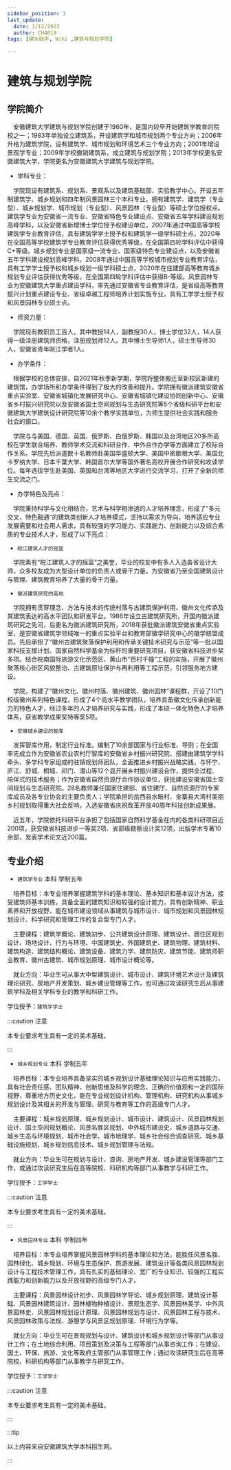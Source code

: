 ```yaml
---
sidebar_position: 3
last_update:
  date: 1/12/2023
  author: CH4019
tags: [建大助手, Wiki ,建筑与规划学院]

---
```


# 建筑与规划学院

## 学院简介

&emsp;安徽建筑大学建筑与规划学院创建于1960年，是国内较早开始建筑学教育的院校之一；1983年单独设立建筑系，开设建筑学和城市规划两个专业方向；2006年升格为建筑学院，设有建筑学、城市规划和环境艺术三个专业方向；2001年增设景观学专业；2009年学校撤销建筑系，成立建筑与规划学院；2013年学校更名安徽建筑大学，学院更名为安徽建筑大学建筑与规划学院。

- 学科专业：

&emsp;学院现设有建筑系、规划系、景观系以及建筑基础部、实验教学中心。开设五年制建筑学、城乡规划和四年制风景园林三个本科专业。拥有建筑学、建筑学（专业型）、城乡规划学、城市规划（专业型）、风景园林（专业型）等硕士学位授权点。建筑学专业为安徽省一流专业、安徽省特色专业建设点、安徽省五年学科建设规划高峰学科，以及安徽省新增博士学位授予权建设单位，2007年通过中国高等学校建筑学专业教育评估，具有建筑学学士授予权和建筑学一级学科硕士点，2020年在全国高等学校建筑学专业教育评估获得优秀等级，在全国第四轮学科评估中获得C+等级。城乡规划专业是国家级一流专业、国家级特色专业建设点，以及安徽省五年学科建设规划高峰学科，2008年通过中国高等学校城市规划专业教育评估，具有工学学士授予权和城乡规划一级学科硕士点，2020年在住建部高等教育城乡规划专业评估获得优秀等级，在全国第四轮学科评估中获得B-等级。风景园林专业为安徽建筑大学重点建设学科，率先通过安徽省专业教育评估，是省级高等教育振兴计划重点建设专业、省级卓越工程师培养计划实施专业，具有工学学士授予权和风景园林专业硕士点。

- 师资力量：

&emsp;学院现有教职员工百人，其中教授14人，副教授30人，博士学位32人，14人获得一级注册建筑师资格，注册规划师12人。其中博士生导师1人，硕士生导师30人，安徽省青年皖江学者1人。

- 办学条件：

&emsp;根据学校的总体安排，自2021年秋季新学期，学院将整体搬迁至新校区新建的建筑馆，办学场所和办学条件得到了极大的改善和提升。学院拥有徽派建筑安徽省重点实验室、安徽省城镇化发展研究中心、安徽省城镇化建设协同创新中心、安徽省乡村振兴研究院以及安徽省国土空间规划与生态研究院等5个省级科研平台和安徽建筑大学建筑设计研究院等10余个教学实践单位，为师生提供社会实践和服务社会的窗口。

&emsp;学院与与美国、德国、英国、俄罗斯、白俄罗斯、韩国以及台湾地区20多所高校在学生联合培养、教师学术交流和科研合作、中外合作办学等方面建立了校际合作关系。学院先后派遣数十名教师赴美国华盛顿大学、美国中密歇根大学、美国北卡罗纳大学、日本千葉大学、韩国首尔大学等国外著名高校开展合作研究和攻读学位。每年选拔学生赴美国、英国和台湾等地区大学进行交流学习，打开了全新的师生交流之门。

- 办学特色及亮点：

&emsp;学院秉持科学与文化相结合，艺术与科学相渗透的人才培养理念，形成了“多元交叉，特色融通”的建筑类创新人才培养模式，坚持以需求为导向，培养适应专业发展需要和社会用人需求，具有较强的学习能力、实践能力、创新能力以及综合素质的专业技术人才，形成了以下亮点：

- `皖江建筑人才的摇篮`

&emsp;学院素有“皖江建筑人才的摇篮”之美誉，毕业的校友中有多人入选各省设计大师，众多校友成为大型设计单位的负责人或骨干力量。为安徽省乃至全国建筑设计与管理、建筑教育培养了大量的骨干力量。

- `徽派建筑研究的高地`

&emsp;学院拥有贯穿理念、方法与技术的传统村落与古建筑保护利用、徽州文化传承及其建筑表达的高水平团队和研发平台。1986年设立古建筑研究所，开国内徽派建筑研究之先河，后更名为徽派建筑研究所，2018年获批徽派建筑安徽省重点实验室，是安徽省建筑学领域唯一的重点实验平台和教育部徽学研究中心的徽学联盟成员。先后承担了“徽州古建筑聚落保护利用和传承关键技术研究与示范”等一批以国家科技支撑计划、国家自然科学基金为标杆的重要研究项目，获安徽省科技进步奖多项。结合皖南国际旅游文化示范区、黄山市“百村千幢”工程的实施，开展了徽州聚落核心街区风貌整治、古建筑原址保护与再利用等工程示范，引领服务地方建设。

&emsp;学院，构建了“徽州文化、徽州村落、徽州建筑、徽州园林”课程群，开设了10门校级徽州系列特色课程，形成了4个高水平教学团队，培养具备徽文化传承创新能力的特色人才，经过多年的人才培养研究与实践，形成了本硕一体化特色人才培养体系，获省教学成果奖特等奖5项。

- `安徽城乡建设的智库`

&emsp;发挥智库作用，制定行业标准。编制了10余部国家与行业标准、导则；在全国率先成立作为安徽省农业农村厅智库的安徽省乡村振兴研究院，搭建由建筑学学科牵头、多学科专家组成的驻镇规划师团队，全面推进乡村振兴战略实践，与怀宁、庐江、舒城、桐城、祁门、潜山等12个县开展乡村振兴建设合作，提供全过程、陪伴式的技术服务；作为安徽省自然资源厅合作协议单位，获批建设安徽省国土空间规划与生态研究院。28名教师兼任国家住建部、省住建厅、自然资源厅的专家库成员及各专业协会的主要负责人；学院承担的岳西县水畈村、金寨县大湾村美丽乡村规划取得重大社会反响，入选安徽省庆祝改革开放40周年科技创新成果展。

&emsp;近五年，学院依托科研平台承担了包括国家自然科学基金在内的各类科研项目近200项，获安徽省科技进步一等奖2项、省部级勘察设计奖12项，出版学术专著10余部，发表学术论文近200篇。

## 专业介绍

- `建筑学专业`  本科  学制五年

&emsp;培养目标：本专业培养掌握建筑学科的基本理论、基本知识和基本设计方法，接受建筑师基本训练，具备全面的建筑知识和较强的设计能力，具有创新精神、职业素养和开放视野，能在城市建设领域从事建筑与城市设计、城市规划和风景园林规划设计、科学研究和管理工作的复合型专门人才。

&emsp;主要课程：建筑学概论、建筑初步、公共建筑设计原理、建筑设计、居住区规划设计、场地设计、行为与环境、中国建筑史、外国建筑史、建筑物理、建筑材料、建筑构造、建筑结构概论、建筑设备、建筑力学、建筑防灾、建筑节能、建筑师职业教育、徽州古建筑、城市规划原理、城市设计概论等。

&emsp;就业方向：毕业生可从事大中型建筑设计、城市设计、建筑环境艺术设计及建筑理论研究、房地产开发策划、城乡建设管理等工作，也可通过攻读研究生后从事建筑学科及相关学科专业的教学和科研工作。

学位授予：`建筑学学士`

:::caution 注意

本专业要求考生具有一定的美术基础。

:::

- `城乡规划专业`  本科  学制五年

&emsp;培养目标：本专业培养具备坚实的城乡规划设计基础理论知识与应用实践能力，具有社会责任感、团队精神、创新思维及科学的理念、正确的价值观和一定的国际视野，尊重地方历史文化，能在专业规划设计机构、管理机构、研究机构从事城乡规划设计及其相关的开发与管理、研究与教育等工作的高级专门人才。

&emsp;主要课程：城乡规划原理、城乡规划设计、城市设计、建筑设计、风景园林规划设计、国土空间规划概论、风景名胜区规划、中外城市建设史、城乡道路与交通、城乡生态与环境规划、城市社会学、城市地理学、城乡社会综合调查研究、城乡基础设施规划、城乡规划信息技术、城乡规划管理与法规。

&emsp;就业方向：毕业生可在规划与设计、咨询、房地产开发、城乡建设管理等部门工作，或通过攻读研究生后在高等院校、科研机构等部门从事教学与科研工作。

学位授予：`工学学士`

:::caution 注意

本专业要求考生具有一定的美术基础。

:::

- `风景园林专业`  本科  学制四年

&emsp;培养目标：本专业培养掌握风景园林学科的基本理论和方法，能胜任风景名胜、园林绿化、城乡规划、环境与生态保护、旅游发展、建筑设计等各类风景园林规划设计与工程技术管理工作，具有扎实的基础理论、宽广的专业知识、较强的工程实践能力和创新能力以及开放视野的高级专门人才。

&emsp;主要课程：风景园林设计初步、风景园林学导论、城乡规划原理、建筑设计基础、风景园林建筑设计、园林植物种植设计、景观生态学、风景园林美学、中外风景园林史、风景园林规划设计原理、风景园林规划与设计、风景园林工程与技术、风景园林政策与法规、游憩学与风景区规划原理、环境行为学等。

&emsp;就业方向：毕业生可在景观规划与设计、建筑设计和城乡规划设计等部门从事设计工作；在土地综合利用、项目策划及决策与工程等部门从事咨询工作；在建设、国土、环保、旅游、文化等政府主管部门从事管理工作；通过攻读研究生后在高等院校、科研机构等部门从事教学与研究工作。

学位授予：`工学学士`

:::caution 注意

本专业要求考生具有一定的美术基础。

:::

:::tip

以上内容来自安徽建筑大学本科招生网。

:::
